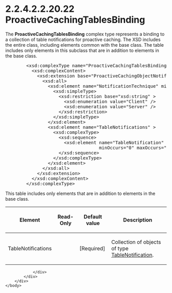 <html dir="LTR" xmlns:mshelp="http://msdn.microsoft.com/mshelp" xmlns:ddue="http://ddue.schemas.microsoft.com/authoring/2003/5" xmlns:xlink="http://www.w3.org/1999/xlink" xmlns:tool="http://www.microsoft.com/tooltip">
    <head>
        <meta http-equiv="Content-Type" content="text/html; CHARSET=utf-8"></meta>
        <meta name="save" content="history"></meta>
        <title>2.2.4.2.2.20.22 ProactiveCachingTablesBinding</title>
        <xml>
            <mshelp:toctitle title="2.2.4.2.2.20.22 ProactiveCachingTablesBinding"></mshelp:toctitle>
            <mshelp:rltitle title="[MS-SSAS]: ProactiveCachingTablesBinding"></mshelp:rltitle>
            <mshelp:keyword index="A" term="3888e343-42b9-4efd-8e87-1e22e146861f"></mshelp:keyword>
            <mshelp:attr name="DCSext.ContentType" value="open specification"></mshelp:attr>
            <mshelp:attr name="AssetID" value="3888e343-42b9-4efd-8e87-1e22e146861f"></mshelp:attr>
            <mshelp:attr name="TopicType" value="kbRef"></mshelp:attr>
            <mshelp:attr name="DCSext.Title" value="[MS-SSAS]: ProactiveCachingTablesBinding" />
        </xml>
    </head>
    <body>
        <div id="header">
            <h1 class="heading">2.2.4.2.2.20.22 ProactiveCachingTablesBinding</h1>
        </div>
        <div id="mainSection">
            <div id="mainBody">
                <div id="allHistory" class="saveHistory"></div>
                <div id="sectionSection0" class="section" name="collapseableSection">
                    

<p>The <b>ProactiveCachingTablesBinding</b> complex type
represents a binding to a collection of table notifications for proactive
caching. The XSD includes the entire class, including elements common with the
base class. The table includes only elements in this subclass that are in
addition to elements in the base class.</p>

<dl>
<dd>
<div><pre>   &lt;xsd:complexType name=&quot;ProactiveCachingTablesBinding&quot; &gt;
     &lt;xsd:complexContent&gt;
       &lt;xsd:extension base=&quot;ProactiveCachingObjectNotificationBinding&quot;&gt;
         &lt;xsd:all&gt;
           &lt;xsd:element name=&quot;NotificationTechnique&quot; minOccurs=&quot;0&quot;&gt;
             &lt;xsd:simpleType&gt;
               &lt;xsd:restriction base=&quot;xsd:string&quot; &gt;
                 &lt;xsd:enumeration value=&quot;Client&quot; /&gt;
                 &lt;xsd:enumeration value=&quot;Server&quot; /&gt;
               &lt;/xsd:restriction&gt;
             &lt;/xsd:simpleType&gt;
           &lt;/xsd:element&gt;
           &lt;xsd:element name=&quot;TableNotifications&quot; &gt;
             &lt;xsd:complexType&gt;
               &lt;xsd:sequence&gt;
                 &lt;xsd:element name=&quot;TableNotification&quot;  type=&quot;TableNotification&quot;
                              minOccurs=&quot;0&quot; maxOccurs=&quot;unbounded&quot;/&gt;
               &lt;/xsd:sequence&gt;
             &lt;/xsd:complexType&gt;
           &lt;/xsd:element&gt;
         &lt;/xsd:all&gt;
       &lt;/xsd:extension&gt;
     &lt;/xsd:complexContent&gt;
   &lt;/xsd:complexType&gt;
</pre></div>
</dd></dl>

<p>This table includes only elements that are in addition to
elements in the base class.</p>

<table>
 <thead>
  <tr>
   <th>
   <p>Element</p>
   </th>
   <th>
   <p>Read-Only</p>
   </th>
   <th>
   <p>Default value</p>
   </th>
   <th>
   <p>Description</p>
   </th>
  </tr>
 </thead>
 <tr>
  <td>
  <p>TableNotifications</p>
  </td>
  <td>
  <p> </p>
  </td>
  <td>
  <p>[Required]</p>
  </td>
  <td>
  <p>Collection of objects of type <a href="3e4a46de-c872-4ad8-85a5-c9a18525aec8.md">TableNotification</a>.</p>
  </td>
 </tr>
</table>

<p> </p>


                </div>
            </div>
        </div>
    </body>
</html>